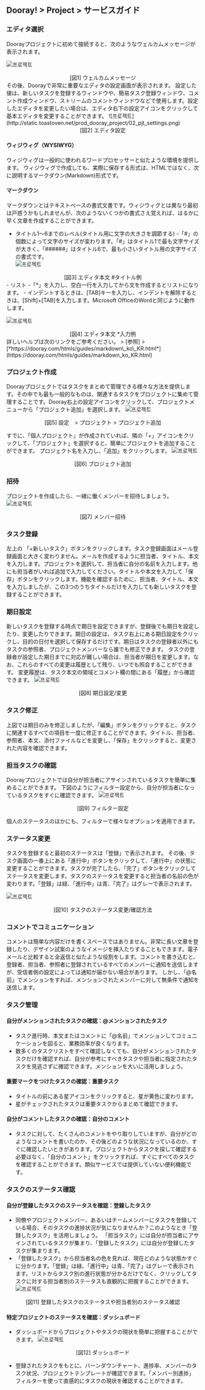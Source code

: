 ## Dooray! > Project > サービスガイド 

### エディタ選択
Doorayプロジェクトに初めて接続すると、次のようなウェルカムメッセージが表示されます。

![프로젝트](http://static.toastoven.net/prod_dooray_project/01_pjt_welcome.png)
<center>[図1] ウェルカムメッセージ</center>
その後、Doorayで非常に重要なエディタの設定画面が表示されます。 設定した値は、新しいタスクを登録するウィンドウや、簡易タスク登録ウィンドウ、コメント作成ウィンドウ、ストリームのコメントウィンドウなどで使用します。設定したエディタを変更したい場合は、エディタ右下の設定アイコンをクリックして基本エディタを変更することができます。
![프로젝트](http://static.toastoven.net/prod_dooray_project/02_pjt_settings.png)
<center>[図2] エディタ設定</center>

#### ウィジウィグ（WYSIWYG）
ウィジウィグは一般的に使われるワードプロセッサーと似たような環境を提供します。 ウィジウィグで作成しても、実際に保存する形式は、HTMLではなく、次に説明するマークダウン(Markdown)形式です。

#### マークダウン
マークダウンとはテキストベースの書式文書です。ウィジウィグとは異なり最初は戸惑うかもしれませんが、次のようないくつかの書式さえ覚えれば、はるかに早く文章を作成することができます。
- タイトル1～6までのレベル(タイトル用に文字の大きさを調節する)
    -「#」の個数によって文字のサイズが変わります。「#」はタイトル1で最も文字サイズが大きく、「######」はタイトル6で、最も小さいタイトル用の文字サイズの書式です。  
![프로젝트](http://static.toastoven.net/prod_dooray_project/03_pjt_editor.png)
<center>[図3] エディタ本文 #タイトル例</center>
- リスト
  -「*」を入力し、空白一行を入力してから文を作成するとリストになります。
  - インデントするときは、[TAB]キーを入力し、インデントを解除するときは、[Shift]+[TAB]を入力します。Microsoft OfficeのWordと同じように動作します。
  
![프로젝트](http://static.toastoven.net/prod_dooray_project/04_pjt_list.png)
<center>[図4] エディタ本文 *入力例</center>
詳しいヘルプは次のリンクをご参考ください。 
> [参照]  
> [*https://dooray.com/htmls/guides/markdown\_ko\_KR.html*](https://dooray.com/htmls/guides/markdown_ko_KR.html)

### プロジェクト作成 
Doorayプロジェクトではタスクをまとめて管理できる様々な方法を提供します。その中でも最も一般的なものは、関連するタスクをプロジェクトに集めて管理することです。Dooray右上の設定アイコンをクリックして、プロジェクトメニューから「プロジェクト追加」を選択します。
![프로젝트](http://static.toastoven.net/prod_dooray_project/05_setting_add_project.png)
<center>[図5] 設定　> プロジェクト > プロジェクト追加</center>

すでに、「個人プロジェクト」が作成されていれば、隣の「+」アイコンをクリックして、「プロジェクト」を選択すると、簡単にプロジェクトを追加することができます。 プロジェクト名を入力し、「追加」をクリックします。
![프로젝트](http://static.toastoven.net/prod_dooray_project/06_pjt_lnb_add_project.png)
<center>[図6] プロジェクト追加</center>

### 招待
プロジェクトを作成したら、一緒に働くメンバーを招待しましょう。
![프로젝트](http://static.toastoven.net/prod_dooray_project/07_pjt_invite.png)
<center>[図7] メンバー招待</center>

### タスク登録
左上の 「+新しいタスク」ボタンをクリックします。タスク登録画面はメール登録画面と大きく変わりません。メールを作成するように担当者、タイトル、本文を入力します。プロジェクトを選択して、担当者に自分の名前を入力します。他にも担当者がいれば追加で入力してください。タイトルや本文を入力して「保存」ボタンをクリックします。機能を確認するために、担当者、タイトル、本文を入力しましたが、この3つのうちタイトルだけを入力しても新しいタスクを登録することができます。

### 期日設定
新しいタスクを登録する時点で期日を設定できますが、登録後でも期日を設定したり、変更したりできます。期日の設定は、タスク右上にある期日設定をクリックし、目的の日付を選択して保存するだけです。期日はタスクの登録者以外にもタスクの参照者、プロジェクトメンバーなら誰でも修正できます。 タスクの登録者が設定した期日までに対応が難しい場合は、担当者が期日を変更します。なお、これらのすべての変更は履歴として残り、いつでも照会することができます。
変更履歴は、タスク本文の領域とコメント欄の間にある「履歴」から確認できます。
![프로젝트](http://static.toastoven.net/prod_dooray_project/08_pjt_day.png)
<center>[図8] 期日設定/変更</center>

### タスク修正
上図では期日のみを修正しましたが、「編集」ボタンをクリックすると、タスクに関連するすべての項目を一度に修正することができます。タイトル、担当者、参照者、本文、添付ファイルなどを変更し、「保存」をクリックすると、変更された内容を確認できます。

### 担当タスクの確認
Doorayプロジェクトでは自分が担当者にアサインされているタスクを簡単に集めることができます。
下図のようにフィルター設定から、自分が担当者になっているタスクをすぐに確認できます。
![프로젝트](http://static.toastoven.net/prod_dooray_project/09_pjt_filter.png)
<center>[図9] フィルター設定</center>

個人のステータスのほかにも、フィルターで様々なオプションを適用できます。

### ステータス変更
タスクを登録すると最初のステータスは「登録」で表示されます。 その後、タスク画面の一番上にある「進行中」ボタンをクリックして、「進行中」の状態に変更することができます。タスクが完了したら、「完了」ボタンをクリックしてステータスを変更します。タスクのステータスを変更すると担当者の名前の色が変わります。「登録」は緑、「進行中」は青、「完了」はグレーで表示されます。

![프로젝트](http://static.toastoven.net/prod_dooray_project/10_pjt_status.png)
<center>[図10] タスクのステータス変更/確認方法</center>

### コメントでコミュニケーション
コメントは簡単な内容だけを書くスペースではありません。非常に長い文章を登録したり、デザイン試案のようなイメージを挿入たりすることもできます。電子メールと比較すると全返信と似たような役割をします。コメントを書き込むと、登録者、担当者、参照者に登録されているすべてのメンバーに通知を送信しますが、受信者側の設定によっては通知が届かない場合があります。 しかし、「@名前」でメンションをすれば、メンションされたメンバーに対して無条件で通知を送信します。

### タスク管理
#### 自分がメンションされたタスクの確認：@メンションされたタスク
- タスク進行時、本文またはコメントに「@名前」でメンションしてコミュニケーションを図ると、業務効率が良くなります。 
- 数多くのタスクリストをすべて確認しなくても、自分がメンションされたタスクだけを確認すれば、自分が参考にすべきタスクや担当者に指定されたタスクを見逃さずに確認できます。メンションを大いに活用しましょう。

#### 重要マークをつけたタスクの確認：重要タスク
- タイトルの前にある星アイコンをクリックすると、星が黄色に変わります。
- 星がチェックされたタスクは重要タスクからまとめて確認できます。

#### 自分がコメントしたタスクの確認：自分のコメント
- タスクに対して、たくさんのコメントをやり取りしていますが、自分がどのようなコメントを書いたのか、その後どのような状況になっているのか、すぐに確認したいときがあります。プロジェクトからタスクを探して確認する必要はなく、「自分のコメント」をクリックすれば、すぐにすべてのタスクを確認することができます。類似サービスでは提供していない便利機能です。

### タスクのステータス確認
#### 自分が登録したタスクのステータスを確認：登録したタスク
- 同僚やプロジェクトメンバー、あるいはチームメンバーにタスクを登録している場合、そのタスクの進捗状況が気になりませんか？このようなとき「登録したタスク」を活用しましょう。 「担当タスク」には自分が担当者にアサインされているタスクが集まり、「登録したタスク」には自分が登録したタスクが集まります。
- 「登録したタスク」から担当者名の色を見れば、現在どのような状態かすぐに分かります。「登録」は緑、「進行中」は青、「完了」はグレーで表示されます。リストからタスク別の進行状態が分かるだけでなく、クリックしてタスクに対する担当者別のステータスも直観的に把握することができます。
![프로젝트](http://static.toastoven.net/prod_dooray_project/11_pjt_sent_task.png)
<center>[図11] 登録したタスクのステータスや担当者別のステータス確認</center>

#### 特定プロジェクトのステータスを確認：ダッシュボード 
- ダッシュボードからプロジェクトやタスクの現状を簡単に把握することができます。
![프로젝트](http://static.toastoven.net/prod_dooray_project/12_pjt_dashboard.png)
<center>[図12] ダッシュボード</center>

- 登録されたタスクをもとに、バーンダウンチャート、進捗率、メンバーのタスク状況、プロジェクトテンプレートが確認できます。「メンバー別進捗」フィルターを使って直感的にタスクの現状を確認することができます。
